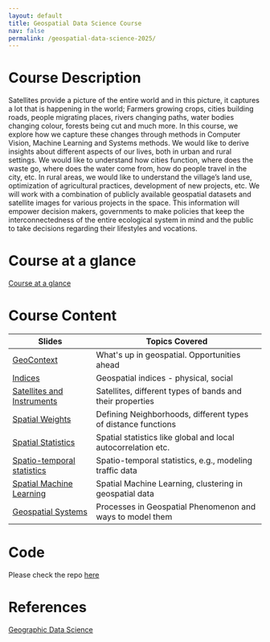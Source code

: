 ```yaml
---
layout: default
title: Geospatial Data Science Course
nav: false
permalink: /geospatial-data-science-2025/
---
```


# Course Description

Satellites provide a picture of the entire world and in this picture, it captures a lot that is happening in the world; Farmers growing crops, cities building roads, people migrating places, rivers changing paths, water bodies changing colour, forests being cut and much more. In this course, we explore how we capture these changes through methods in Computer Vision, Machine Learning and Systems methods. We would like to derive insights about different aspects of our lives, both in urban and rural settings. We would like to understand how cities function, where does the waste go, where does the water come from, how do people travel in the city, etc. In rural areas, we would like to understand the village’s land use, optimization of agricultural practices, development of new projects, etc. We will work with a combination of publicly available geospatial datasets and satellite images for various projects in the space. This information will empower decision makers, governments to make policies that keep the interconnectedness of the entire ecological system in mind and the public to take decisions regarding their lifestyles and vocations.


# Course at a glance
[Course at a glance](../assets/pdf/geods-slides/Course_Summary.pdf)

# Course Content


| Slides                                                                            | Topics Covered                                                |
| --- | --------- |
| [GeoContext](../assets/pdf/geods-slides/L2-TheGeoContext.pdf)                     | What's up in geospatial. Opportunities ahead                  |
| [Indices](../assets/pdf/geods-slides/Indices.pdf)                                 | Geospatial indices - physical, social                                            |
| [Satellites and Instruments](../assets/pdf/geods-slides/Satellites.pdf)           | Satellites, different types of bands and their properties                                                    |
| [Spatial Weights](../assets/pdf/geods-slides/Spatial_Weights.pdf)                 | Defining Neighborhoods, different types of distance functions |
| [Spatial Statistics](../assets/pdf/geods-slides/Spatial_Statistics.pdf)           | Spatial statistics like global and local autocorrelation etc. |
| [Spatio-temporal statistics](../assets/pdf/geods-slides/SpatioTemporal_Stats.pdf) | Spatio-temporal statistics, e.g., modeling traffic data                                    |
| [Spatial Machine Learning](../assets/pdf/geods-slides/spatial-ml.pdf)             | Spatial Machine Learning, clustering in geospatial data                                      |
| [Geospatial Systems](../assets/pdf/geods-slides/Geospatial-systems.pdf) | Processes in Geospatial Phenomenon and ways to model them | 

# Code

Please check the repo [here](https://github.com/anupamsobti/geospatial-machine-learning.git)

# References

[Geographic Data Science](https://geographicdata.science/book/intro.html)
